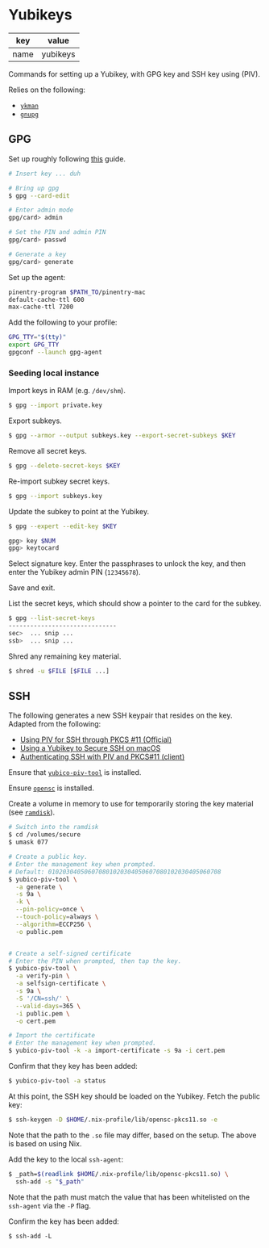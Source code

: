 Yubikeys
========

 key  | value   
 ---  | ---      
name  | yubikeys

Commands for setting up a Yubikey, with GPG key and SSH key using (PIV).

Relies on the following:

- [`ykman`](https://developers.yubico.com/yubikey-manager/)
- [`gnupg`](https://gnupg.org/)

## GPG

Set up roughly following
[this](https://florin.myip.org/blog/easy-multifactor-authentication-ssh-using-yubikey-neo-tokens)
guide.

```bash
# Insert key ... duh

# Bring up gpg
$ gpg --card-edit

# Enter admin mode
gpg/card> admin

# Set the PIN and admin PIN
gpg/card> passwd

# Generate a key
gpg/card> generate
```

Set up the agent:

```bash
pinentry-program $PATH_TO/pinentry-mac
default-cache-ttl 600
max-cache-ttl 7200
```

Add the following to your profile:

```bash
GPG_TTY="$(tty)"
export GPG_TTY
gpgconf --launch gpg-agent
```

### Seeding local instance

Import keys in RAM (e.g. `/dev/shm`).

```bash
$ gpg --import private.key
```

Export subkeys.

```bash
$ gpg --armor --output subkeys.key --export-secret-subkeys $KEY
```

Remove all secret keys.

```bash
$ gpg --delete-secret-keys $KEY
```

Re-import subkey secret keys.

```bash
$ gpg --import subkeys.key
```

Update the subkey to point at the Yubikey.

```bash
$ gpg --expert --edit-key $KEY

gpg> key $NUM
gpg> keytocard
```

Select signature key. Enter the passphrases to unlock the key, and then enter
the Yubikey admin PIN (`12345678`).

Save and exit.

List the secret keys, which should show a pointer to the card for the subkey.

```bash
$ gpg --list-secret-keys
------------------------------
sec>  ... snip ...
ssb>  ... snip ...
```

Shred any remaining key material.

```bash
$ shred -u $FILE [$FILE ...]
```

## SSH

The following generates a new SSH keypair that resides on the key. Adapted from
the following:

- [Using PIV for SSH through PKCS #11
  (Official)](https://developers.yubico.com/PIV/Guides/SSH_with_PIV_and_PKCS11.html)
- [Using a Yubikey to Secure SSH on
  macOS](https://blog.snapdragon.cc/2019/04/27/using-a-yubikey-to-secure-ssh-on-macos/)
- [Authenticating SSH with PIV and PKCS#11
  (client)](https://ruimarinho.gitbooks.io/yubikey-handbook/content/ssh/authenticating-ssh-with-piv-and-pkcs11-client/)

Ensure that
[`yubico-piv-tool`](https://developers.yubico.com/yubico-piv-tool/Releases/) is
installed.

Ensure [`opensc`](https://github.com/OpenSC/OpenSC/) is installed.

Create a volume in memory to use for temporarily storing the key material (see
[`ramdisk`](./ramdisk.md)).

```bash
# Switch into the ramdisk
$ cd /volumes/secure
$ umask 077

# Create a public key.
# Enter the management key when prompted.
# Default: 010203040506070801020304050607080102030405060708
$ yubico-piv-tool \
  -a generate \
  -s 9a \
  -k \
  --pin-policy=once \
  --touch-policy=always \
  --algorithm=ECCP256 \
  -o public.pem


# Create a self-signed certificate
# Enter the PIN when prompted, then tap the key.
$ yubico-piv-tool \
  -a verify-pin \
  -a selfsign-certificate \
  -s 9a \
  -S '/CN=ssh/' \
  --valid-days=365 \
  -i public.pem \
  -o cert.pem

# Import the certificate
# Enter the management key when prompted.
$ yubico-piv-tool -k -a import-certificate -s 9a -i cert.pem
```

Confirm that they key has been added:

```bash
$ yubico-piv-tool -a status
```

At this point, the SSH key should be loaded on the Yubikey. Fetch the public key:

```bash
$ ssh-keygen -D $HOME/.nix-profile/lib/opensc-pkcs11.so -e
```

Note that the path to the `.so` file may differ, based on the setup. The above
is based on using Nix.

Add the key to the local `ssh-agent`:

```bash
$ _path=$(readlink $HOME/.nix-profile/lib/opensc-pkcs11.so) \
  ssh-add -s "$_path"
```

Note that the path must match the value that has been whitelisted on the
`ssh-agent` via the `-P` flag.

Confirm the key has been added:

```
$ ssh-add -L
```
